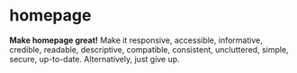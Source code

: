# homepage
**Make homepage great!** Make it responsive, accessible, informative, credible, readable, descriptive, compatible, consistent, uncluttered, simple, secure, up-to-date. Alternatively, just give up.

